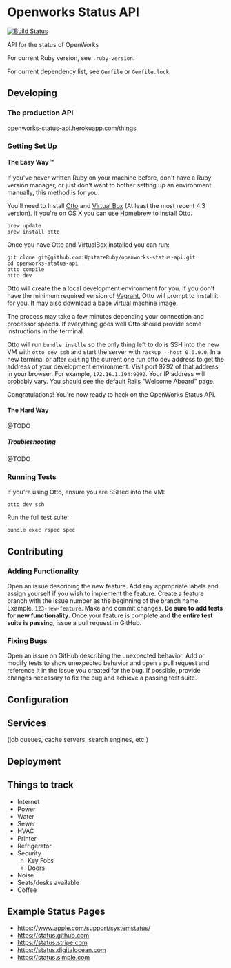 # Openworks Status API
[![Build Status](https://travis-ci.org/UpstateRuby/openworks-status-api.svg?branch=master&style=flat-square)](https://travis-ci.org/UpstateRuby/openworks-status-api)

API for the status of OpenWorks

For current Ruby version, see `.ruby-version`.

For current dependency list, see `Gemfile` or `Gemfile.lock`.

## Developing

### The production API
openworks-status-api.herokuapp.com/things

### Getting Set Up

#### The Easy Way :tm:

If you've never written Ruby on your machine before, don't have a Ruby version manager, or just don't want to bother setting up an environment manually, this method is for you.

You'll need to Install [Otto](https://ottoproject.io) and [Virtual Box](https://www.virtualbox.org) (At least the most recent 4.3 version). If you're on OS X you can use [Homebrew](http://brew.sh) to install Otto.

```
brew update
brew install otto
```

Once you have Otto and VirtualBox installed you can run:

```
git clone git@github.com:UpstateRuby/openworks-status-api.git
cd openworks-status-api
otto compile
otto dev
```

Otto will create the a local development environment for you. If you don't have the minimum required version of [Vagrant](https://www.vagrantup.com), Otto will prompt to install it for you. It may also download a base virtual machine image. 

The process may take a few minutes depending your connection and processor speeds. If everything goes well Otto should provide some instructions in the terminal.

Otto will run `bundle instlle` so the only thing left to do is SSH into the new VM with `otto dev ssh` and start the server with `rackup --host 0.0.0.0`. In a new terminal or after `exit`ing the current one run otto dev address to get the address of your development environment. Visit port 9292 of that address in your browser. For example, `172.16.1.194:9292`. Your IP address will probably vary. You should see the default Rails "Welcome Aboard" page.

Congratulations! You're now ready to hack on the OpenWorks Status API.

#### The Hard Way

@TODO

##### Troubleshooting

@TODO

### Running Tests

If you're using Otto, ensure you are SSHed into the VM:

```
otto dev ssh
```

Run the full test suite:

```
bundle exec rspec spec
```

## Contributing

### Adding Functionality

Open an issue describing the new feature. Add any appropriate labels and assign yourself if you wish to implement the feature. Create a feature branch with the issue number as the beginning of the branch name. Example, `123-new-feature`. Make and commit changes. **Be sure to add tests for new functionality**. Once your feature is complete and **the entire test suite is passing**, issue a pull request in GitHub.

### Fixing Bugs

Open an issue on GitHub describing the unexpected behavior. Add or modify tests to show unexpected behavior and open a pull request and reference it in the issue you created for the bug. If possible, provide changes necessary to fix the bug and achieve a passing test suite.

## Configuration

## Services

(job queues, cache servers, search engines, etc.)

## Deployment

## Things to track

* Internet
* Power
* Water
* Sewer
* HVAC
* Printer
* Refrigerator
* Security
  * Key Fobs
  * Doors
* Noise
* Seats/desks available
* Coffee

## Example Status Pages

  * https://www.apple.com/support/systemstatus/
  * https://status.github.com
  * https://status.stripe.com
  * https://status.digitalocean.com
  * https://status.simple.com

